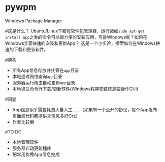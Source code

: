 pywpm
=====

Windows Package Manager

#这是什么？
Ubuntu/Linux下都有软件包管理器，运行诸如`sudo apt-get install app`之类的命令可以很方便的安装应用，可是Windows呢？如何在Windows实现快速的安装和更新App？
这是一个小实验，探索如何在Windows快速的下载和更新软件。

#架构
* 所有App信息存放并托管在`app`目录
* 本地通过网络查询`app`目录
* 服务器运行爬虫自动更新`app`目录
* 本地通过命令行下载/更新软件(Windows程序安装还是要操作GUI)

#问题
* App信息似乎需要耗费大量人工……（如果有一个公开的协议，每个App发布页面源代码都提供元信息多好Orz）
* 作者比较懒

#TO DO
* 本地管理软件
* 服务器自动更新程序
* 把常用优秀App信息完成